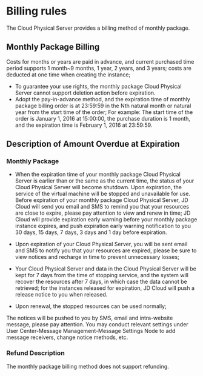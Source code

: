 # Billing rules

The Cloud Physical Server provides a billing method of monthly package.

## Monthly Package Billing

Costs for months or years are paid in advance, and current purchased time period supports 1 month~9 months, 1 year, 2 years, and 3 years; costs are deducted at one time when creating the instance;

- To guarantee your use rights, the monthly package Cloud Physical Server cannot support deletion action before expiration.
- Adopt the pay-in-advance method, and the expiration time of monthly package billing order is at 23:59:59 in the Nth natural month or natural year from the start time of the order;
For example: The start time of the order is January 1, 2016 at 15:00:00, the purchase duration is 1 month, and the expiration time is February 1, 2016 at 23:59:59.

## Description of Amount Overdue at Expiration

### Monthly Package

- When the expiration time of your monthly package Cloud Physical Server is earlier than or the same as the current time, the status of your Cloud Physical Server will become shutdown. Upon expiration, the service of the virtual machine will be stopped and unavailable for use.
Before expiration of your monthly package Cloud Physical Server, JD Cloud will send you email and SMS to remind you that your resources are close to expire, please pay attention to view and renew in time; JD Cloud will provide expiration early warning before your monthly package instance expires, and push expiration early warning notification to you 30 days, 15 days, 7 days, 3 days and 1 day before expiration.

- Upon expiration of your Cloud Physical Server, you will be sent email and SMS to notify you that your resources are expired, please be sure to view notices and recharge in time to prevent unnecessary losses;

- Your Cloud Physical Server and data in the Cloud Physical Server will be kept for 7 days from the time of stopping service, and the system will recover the resources after 7 days, in which case the data cannot be retrieved; for the instances released for expiration, JD Cloud will push a release notice to you when released.

- Upon renewal, the stopped resources can be used normally;

The notices will be pushed to you by SMS, email and intra-website message, please pay attention.
You may conduct relevant settings under User Center\-Message Management\-Message Settings Node to add message receivers, change notice methods, etc.


###  Refund Description
The monthly package billing method does not support refunding.
